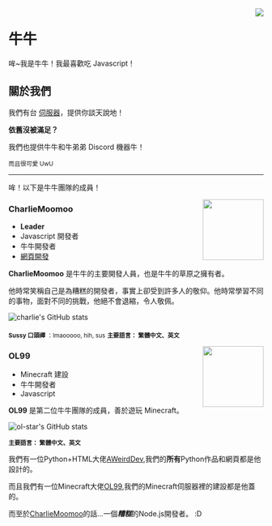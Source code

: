 <img src="https://cdn.discordapp.com/avatars/836204711454834688/ec51f3aed0943f79239a05124e863dd5.webp?size=1024" align="right"/>

# 牛牛
哞~我是牛牛！我最喜歡吃 Javascript！

## 關於我們
我們有台 <a href="https://dsc.im/cgl">伺服器</a>，提供你談天說地！

<b>依舊沒被滿足？</b>

我們也提供牛牛和牛弟弟 Discord 機器牛！

<sub>而且很可愛 UwU </sub>

***

哞！以下是牛牛團隊的成員！



<img src="https://github.com/charlie-moomoo.png" align="right" width="120"/>

### CharlieMoomoo

- **Leader**
- Javascript 開發者
- 牛牛開發者
- [網頁開發](https://cow.c-moo.cf/?test=true)

**CharlieMoomoo** 是牛牛的主要開發人員，也是牛牛的草原之擁有者。

他時常笑稱自己是為糟糕的開發者，事實上卻受到許多人的敬仰。他時常學習不同的事物，面對不同的挑戰，他絕不會退縮，令人敬佩。


![charlie's GitHub stats](https://github-readme-stats.vercel.app/api?username=charlie-moomoo&show_icons=true&custom_title=charlie-moomoo)

<sub><b>Sussy 口頭禪</b> ：lmaooooo, hih, sus</sub>
<sub><b>主要語言： 繁體中文、英文</b></sub>

<img src="https://github.com/ol-star.png" align="right" width="120"/>

### OL99

- Minecraft 建設
- 牛牛開發者
- Javascript

**OL99** 是第二位牛牛團隊的成員，善於遊玩 Minecraft。



![ol-star's GitHub stats](https://github-readme-stats.vercel.app/api?username=ol-star&show_icons=true&custom_title=OL-Star)

<sub><b>主要語言： 繁體中文、英文</b></sub>


我們有一位Python+HTML大佬[AWeirdDev](https://github.com/AWeirdScratcher),我們的**所有**Python作品和網頁都是他設計的。



而且我們有一位Minecraft大佬[OL99](https://scratch.mit.edu/users/OL-Star),我們的Minecraft伺服器裡的建設都是他蓋的。




而至於[CharlieMoomoo](https://github.com/charlie-moomoo)的話...一個***糟糕***的Node.js開發者。 :D
